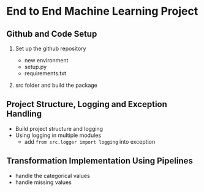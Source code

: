 # End to End Machine Learning Project

## Github and Code Setup

1. Set up the github repository
    
    - new environment
    - setup.py
    - requirements.txt

2. src folder and build the package

## Project Structure, Logging and Exception Handling

- Build project structure and logging 
- Using logging in multiple modules
    - add `from src.logger import logging` into exception

## Transformation Implementation Using Pipelines

- handle the categorical values
- handle missing values


